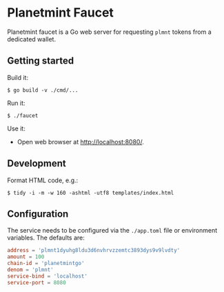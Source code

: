 # Planetmint Faucet

Planetmint faucet is a Go web server for requesting `plmnt` tokens from a dedicated wallet.

## Getting started

Build it:
```
$ go build -v ./cmd/...
```

Run it:
```
$ ./faucet
```

Use it:
- Open web browser at [http://localhost:8080/](http://localhost:8080/).

## Development

Format HTML code, e.g.:
```
$ tidy -i -m -w 160 -ashtml -utf8 templates/index.html
```

## Configuration

The service needs to be configured via the `./app.toml` file or environment variables. The defaults are:
```toml
address = 'plmnt1dyuhg8ldu3d6nvhrvzzemtc3893dys9v9lvdty'
amount = 100
chain-id = 'planetmintgo'
denom = 'plmnt'
service-bind = 'localhost'
service-port = 8080
```
